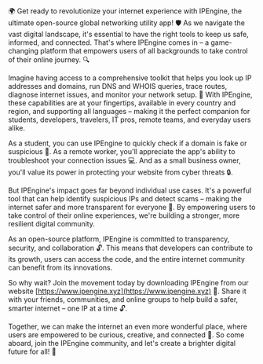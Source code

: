 🌍 Get ready to revolutionize your internet experience with IPEngine, the ultimate open-source global networking utility app! 🛡️ As we navigate the vast digital landscape, it's essential to have the right tools to keep us safe, informed, and connected. That's where IPEngine comes in – a game-changing platform that empowers users of all backgrounds to take control of their online journey. 🔍

Imagine having access to a comprehensive toolkit that helps you look up IP addresses and domains, run DNS and WHOIS queries, trace routes, diagnose internet issues, and monitor your network setup. 📡 With IPEngine, these capabilities are at your fingertips, available in every country and region, and supporting all languages – making it the perfect companion for students, developers, travelers, IT pros, remote teams, and everyday users alike.

As a student, you can use IPEngine to quickly check if a domain is fake or suspicious 🤔. As a remote worker, you'll appreciate the app's ability to troubleshoot your connection issues 💻. And as a small business owner, you'll value its power in protecting your website from cyber threats 🔒.

But IPEngine's impact goes far beyond individual use cases. It's a powerful tool that can help identify suspicious IPs and detect scams – making the internet safer and more transparent for everyone 🚀. By empowering users to take control of their online experiences, we're building a stronger, more resilient digital community.

As an open-source platform, IPEngine is committed to transparency, security, and collaboration 🔓. This means that developers can contribute to its growth, users can access the code, and the entire internet community can benefit from its innovations.

So why wait? Join the movement today by downloading IPEngine from our website [https://www.ipengine.xyz](https://www.ipengine.xyz) 🚀. Share it with your friends, communities, and online groups to help build a safer, smarter internet – one IP at a time 🔓.

Together, we can make the internet an even more wonderful place, where users are empowered to be curious, creative, and connected 🌈. So come aboard, join the IPEngine community, and let's create a brighter digital future for all! 💫